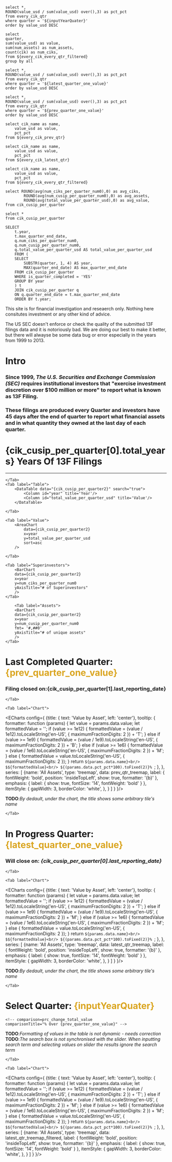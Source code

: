 ```every_cik_every_qtr_filtered
select *,
ROUND(value_usd / sum(value_usd) over(),3) as pct_pct
from every_cik_qtr
where quarter = '${inputYearQuater}'
order by value_usd DESC
```
```summary_filtered
select 
quarter,
sum(value_usd) as value,
sum(num_assets) as num_assets,
count(cik) as num_ciks,
from ${every_cik_every_qtr_filtered}
group by all
```


```every_cik_latest_qtr
select *,
ROUND(value_usd / sum(value_usd) over(),3) as pct_pct
from every_cik_qtr
where quarter = '${latest_quarter_one_value}'
order by value_usd DESC
```


```every_cik_prev_qtr
select *,
ROUND(value_usd / sum(value_usd) over(),3) as pct_pct
from every_cik_qtr
where quarter = '${prev_quarter_one_value}'
order by value_usd DESC
```

```prev_qtr_treemap
select cik_name as name,
    value_usd as value, 
    pct_pct
from ${every_cik_prev_qtr}
```

```latest_qtr_treemap
select cik_name as name,
    value_usd as value,
    pct_pct
from ${every_cik_latest_qtr}
```

```latest_qtr_treemap_filtered
select cik_name as name,
    value_usd as value,
    pct_pct
from ${every_cik_every_qtr_filtered}
```

```avg
select ROUND(avg(num_ciks_per_quarter_num0),0) as avg_ciks,
        ROUND(avg(num_cusip_per_quarter_num0),0) as avg_assets,
        ROUND(avg(total_value_per_quarter_usd),0) as avg_value,
from cik_cusip_per_quarter
```


```cik_cusip_per_quarter
select *
from cik_cusip_per_quarter
```

```cik_cusip_per_quarter2
SELECT
    t.year,
    t.max_quarter_end_date,
    q.num_ciks_per_quarter_num0,
    q.num_cusip_per_quarter_num0, 
    q.total_value_per_quarter_usd AS total_value_per_quarter_usd
    FROM (
    SELECT 
        SUBSTR(quarter, 1, 4) AS year,
        MAX(quarter_end_date) AS max_quarter_end_date
    FROM cik_cusip_per_quarter
    WHERE is_quarter_completed = 'YES'
    GROUP BY year
    ) t
    JOIN cik_cusip_per_quarter q 
    ON q.quarter_end_date = t.max_quarter_end_date
    ORDER BY t.year;
```


<script>

// new Date().getFullYear();
// console.log(inputYearQuater);
const latest_quarter = cik_cusip_per_quarter[0]
const prev_quarter = cik_cusip_per_quarter[1]
const prev_prev_quarter = cik_cusip_per_quarter[2]
// const total_years = cik_cusip_per_quarter.map(q => q.total_years)[0]
const total_quarters = cik_cusip_per_quarter.map(q => q.total_quarters)[0]
const total_ciks = cik_cusip_per_quarter.map(q => q.total_ciks)[0]
const latest_quarter_one_value = cik_cusip_per_quarter.map(q => q.quarter)[0]
const prev_quarter_one_value = cik_cusip_per_quarter.map(q => q.quarter)[1]
const prev_prev_quarter_one_value = cik_cusip_per_quarter.map(q => q.quarter)[2]
const current_year_one_value = cik_cusip_per_quarter.map(q => q.quarter.slice(0, 4))[0]
let inputYearQuater = prev_quarter_one_value
let min = '1999Q1'
let max = latest_quarter_one_value
function dynamicFormat(value) {
    if (value >= 1000000000000) {
        return (value / 1000000000000).toFixed(1) + 'T';
    } else if (value >= 1000000000){
        return (value / 1000000000).toFixed(1) + 'B';
    } else if (value >= 1000000) {
        return (value / 1000000).toFixed(1) + 'M'; 
    } else {
        return value.toLocaleString();
    }
}
</script>

<Modal title="Data Quality Warning and Site's Purpose" buttonText='Open Modal'> 

This site is for financial investigation and reseaerch only. Nothing here consitutes investment  or any other kind of advice.

The US SEC doesn't enforce or check the quality of the submitted 13F filings data and it is notoriously
bad. We are doing our best to make it better, but there will alwayse be some data bug or error especially 
in the years from 1999 to 2013. 

</Modal>

# Intro
### Since 1999, *The U.S. Securities and Exchange Commission (SEC)* requires institutional investors that **"exercise investment discretion over $100 million or more"** to report what is known as **13F Filing**. <br>
### These filings are produced every **Quarter** and investors have **45 days** after the end of quarter to report what financial assets and in what quantity they owned at the last day of each quarter. 

<!-- **TODO**:*I could add a collapsible content here to give user an option to use a slider to
interact and filter on other quarters and see the same cards (BigValue) with their dynamically
changing data* -->

# **{cik_cusip_per_quarter[0].total_years}** Years Of 13F Filings

<BigValue
    data={cik_cusip_per_quarter}
    title="All Superinvestors"
    value=total_ciks_num0
/>

<BigValue
    data={cik_cusip_per_quarter}
    title="Reported Years"
    value=total_years
/>

<BigValue
    data={cik_cusip_per_quarter}
    title="Reported Quarters"
    value=total_quarters
/>


<BigValue
    data={avg}
    title="Avg Superinvestors per Qtr"
    value=avg_ciks
    fmt='num0'
/>

<BigValue
    data={avg}
    title="Avg Assets per Qtr"
    value=avg_assets
    fmt='num0'
/>

<BigValue
    data={avg}
    title="Avg Value per Qtr"
    value=avg_value
    fmt='$#,##0.00,,,,"T"'
/>


<!-- **TODO**:*correct the tooltip formatting for Line Chart for Value, Assets. Now it shows data in Billions and 
it needs to be Trillions* -->

<hr>

<Tabs>
    <Tab label="Every Cik Last Qtr">
        <DataTable data="{every_cik_prev_qtr}" search="true">
            <Column id="cik" title='cik'/>
            <Column id="value_usd" title='Value'/>
        </DataTable>

    </Tab>
    <Tab label="Table">
        <DataTable data="{cik_cusip_per_quarter2}" search="true">
            <Column id="year" title='Year'/>
            <Column id="total_value_per_quarter_usd" title='Value'/>
        </DataTable>

    </Tab>

    <Tab label="Value">
        <AreaChart 
            data={cik_cusip_per_quarter2}
            x=year 
            y=total_value_per_quarter_usd
            sort=asc
        />

    </Tab>

    <Tab label="Superinvestors">
        <BarChart 
        data={cik_cusip_per_quarter2}
        x=year 
        y=num_ciks_per_quarter_num0
        yAxisTitle="# of Superinvestors"
        />
    </Tab>

        <Tab label="Assets">
        <BarChart 
        data={cik_cusip_per_quarter2}
        x=year 
        y=num_cusip_per_quarter_num0
        fmt= '#,##0'
        yAxisTitle="# of unique assets"
        />
    </Tab>
</Tabs>




<!-- # There has been **<Value data={max_qtr} column=num_ciks/>** superinvestors <br> between **1999** and **<Value data={max_qtr} column=max_year/>**  -->

<!-- <DataTable data={all_ciks_query} link="cik" search="true"/> -->
# Last Completed Quarter: <span style="color: goldenrod;">{prev_quarter_one_value}</span>
### Filing closed on:**{cik_cusip_per_quarter[1].last_reporting_date}**

<BigValue
    data={prev_quarter}
    title="Total Value"
    value=total_value_per_quarter_usd  
    fmt='$#,##0.0,,,,"T"'  
    comparison=prc_change_total_value
    comparisonTitle="% Over {prev_prev_quarter_one_value}"
/>

<BigValue
    data={prev_quarter}
    title="# of Superinvestors"
    value=num_ciks_per_quarter_num0  
    fmt='#,##0'  
    comparison=prc_change_cik
    comparisonTitle="% Over {prev_prev_quarter_one_value}"
/>

<BigValue
    data={prev_quarter}
    title="# of Assets"
    value=num_cusip_per_quarter_num0  
    fmt='#,##0'  
    comparison=prc_change_cusip
    comparisonTitle="% Over {prev_prev_quarter_one_value}"
/>

<Tabs>
    <Tab label="Table">
        <DataTable data="{every_cik_prev_qtr}" link="cik" search="true">
            <Column id="cik_name" title='Superinvestor'/>
            <Column id="value_usd" title='Value' fmt='#,##0.0,,,"B"'/>
            <Column id="pct_pct" title='%'/>
        </DataTable>

    </Tab>

    <Tab label="Chart">

<ECharts config={
    {title: {
            text: 'Value by Asset',
            left: 'center'},
        tooltip: {
        formatter: function (params) {
                    let value = params.data.value;
                    let formattedValue = '';
                    if (value >= 1e12) {
                        formattedValue = (value / 1e12).toLocaleString('en-US', { maximumFractionDigits: 2 }) + 'T';
                    } else if (value >= 1e9) {
                        formattedValue = (value / 1e9).toLocaleString('en-US', { maximumFractionDigits: 2 }) + 'B';
                    } else if (value >= 1e6) {
                        formattedValue = (value / 1e6).toLocaleString('en-US', { maximumFractionDigits: 2 }) + 'M';
                    } else {
                        formattedValue = value.toLocaleString('en-US', { maximumFractionDigits: 2 });
                    }
                    return `${params.data.name}<br/>
                    $${formattedValue}<br/>
                    ${(params.data.pct_pct*100).toFixed(2)}% `;
                },
    },
        series: [
        {name: 'All Assets',
            type: 'treemap',
            data: prev_qtr_treemap,
            label: {
                fontWeight: 'bold',
            position: 'insideTopLeft',
            show: true,
            formatter: '{b}'
            },
            emphasis: {
                label: {
                    show: true,
                    fontSize: '14',
                    fontWeight: 'bold'
                }
            },
            itemStyle: {
                gapWidth: 3,
                borderColor: 'white',
            },
        }
        ]
    }
}/>

**TODO**:*By dedault, under the chart, the title shows some arbitrary tile's name*


    </Tab>

</Tabs>


# In Progress Quarter: <span style="color: goldenrod;">{latest_quarter_one_value}</span>
### Will close on: *{cik_cusip_per_quarter[0].last_reporting_date}*
<!-- **TODO**:*I could add the number of days till the end of period* -->


<BigValue
    data={latest_quarter}
    title="Total Value"
    value=total_value_per_quarter_usd  
    fmt='$#,##0.0,,,,"T"'  
    comparison=prc_change_total_value
    comparisonTitle="% Over {prev_quarter_one_value}"
/>

<BigValue
    data={latest_quarter}
    title="# of Superinvestors"
    value=num_ciks_per_quarter_num0  
    fmt='#,##0'  
    comparison=prc_change_cik
    comparisonTitle="% Over {prev_quarter_one_value}"
/>

<BigValue
    data={latest_quarter}
    title="# of Superinvestors"
    value=num_cusip_per_quarter_num0  
    fmt='#,##0'  
    comparison=prc_change_cik
    comparisonTitle="% Over {prev_quarter_one_value}"
/>

<Tabs>
    <Tab label="Table">
        <DataTable data="{every_cik_latest_qtr}" link="cik" search="true">
            <Column id="cik_name" title='Superinvestor'/>
            <Column id="value_usd" title='Value' fmt='#,##0.0,,,"B"'/>
            <Column id="pct_pct" title='%'/>
        </DataTable>

    </Tab>

    <Tab label="Chart">

<ECharts config={
    {title: {
            text: 'Value by Asset',
            left: 'center'},
        tooltip: {
        formatter: function (params) {
                    let value = params.data.value;
                    let formattedValue = '';
                    if (value >= 1e12) {
                        formattedValue = (value / 1e12).toLocaleString('en-US', { maximumFractionDigits: 2 }) + 'T';
                    } else if (value >= 1e9) {
                        formattedValue = (value / 1e9).toLocaleString('en-US', { maximumFractionDigits: 2 }) + 'M';
                    } else if (value >= 1e6) {
                        formattedValue = (value / 1e6).toLocaleString('en-US', { maximumFractionDigits: 2 }) + 'M';
                    } else {
                        formattedValue = value.toLocaleString('en-US', { maximumFractionDigits: 2 });
                    }
                    return `${params.data.name}<br/>
                    $${formattedValue}<br/>
                    ${(params.data.pct_pct*100).toFixed(2)}% `;
                },
    },
        series: [
        {name: 'All Assets',
            type: 'treemap',
            data: latest_qtr_treemap,
            label: {
                fontWeight: 'bold',
            position: 'insideTopLeft',
            show: true,
            formatter: '{b}'
            },
            emphasis: {
                label: {
                    show: true,
                    fontSize: '14',
                    fontWeight: 'bold'
                }
            },
            itemStyle: {
                gapWidth: 3,
                borderColor: 'white',
            },
        }
        ]
    }
}/>

**TODO**:*By dedault, under the chart, the title shows some arbitrary tile's name*

    </Tab>

</Tabs>

# Select Quarter: <span style="color: goldenrod;">{inputYearQuater}</span>

<RangeInputYear min='1999Q1' max={max} bind:value={inputYearQuater} />

<BigValue
    data={summary_filtered}
    title="Total Value"
    value=value  
    fmt='$#,##0.0,,,,"T"' 
/>

    <!-- comparison=prc_change_total_value
    comparisonTitle="% Over {prev_quarter_one_value}" -->

<BigValue
    data={summary_filtered}
    title="# of Superinvestors"
    value=num_ciks  
    fmt='#,##0'  
/>
    <!-- comparison=prc_change_cik
    comparisonTitle="% Over {prev_quarter_one_value}" -->

<BigValue
    data={summary_filtered}
    title="# of Assets"
    value=num_assets  
    fmt='#,##0'  
/>
    <!-- comparison=prc_change_cik
    comparisonTitle="% Over {prev_quarter_one_value}" -->

**TODO**:*Formatting of values in the table is not dynamic - needs correction*
**TODO**:*The search box is not synchronised with the slider. When inputting search term and 
selecting values on slider the results ignore the search term* 

<Tabs>
    <Tab label="Table">
        <DataTable data="{every_cik_every_qtr_filtered}" link="cik" search="true">
            <Column id="cik_name" title='Superinvestor'/>
            <Column id="value_usd" title='Value' fmt={'#,##0.0,,,"B"'}/>
            <Column id="pct_pct" title='%'/>
        </DataTable>

    </Tab>

    <Tab label="Chart">

<ECharts config={
    {title: {
            text: 'Value by Asset',
            left: 'center'},
        tooltip: {
        formatter: function (params) {
                    let value = params.data.value;
                    let formattedValue = '';
                    if (value >= 1e12) {
                        formattedValue = (value / 1e12).toLocaleString('en-US', { maximumFractionDigits: 2 }) + 'T';
                    } else if (value >= 1e9) {
                        formattedValue = (value / 1e9).toLocaleString('en-US', { maximumFractionDigits: 2 }) + 'M';
                    } else if (value >= 1e6) {
                        formattedValue = (value / 1e6).toLocaleString('en-US', { maximumFractionDigits: 2 }) + 'M';
                    } else {
                        formattedValue = value.toLocaleString('en-US', { maximumFractionDigits: 2 });
                    }
                    return `${params.data.name}<br/>
                    $${formattedValue}<br/>
                    ${(params.data.pct_pct*100).toFixed(2)}% `;
                },
    },
        series: [
        {name: 'All Assets',
            type: 'treemap',
            data: latest_qtr_treemap_filtered,
            label: {
                fontWeight: 'bold',
            position: 'insideTopLeft',
            show: true,
            formatter: '{b}'
            },
            emphasis: {
                label: {
                    show: true,
                    fontSize: '14',
                    fontWeight: 'bold'
                }
            },
            itemStyle: {
                gapWidth: 3,
                borderColor: 'white',
            },
        }
        ]
    }
}/>
    </Tab>

</Tabs>
































<!-- <ScatterPlot 
    data={cik_cusip_per_quarter} 
    y=num_cusip_per_quarter_num0 
    x=total_value_per_quarter_usd
    xAxisTitle="total_value_per_quarter_usd" 
    yAxisTitle="num_cusip_per_quarter_num0" 
/> -->





